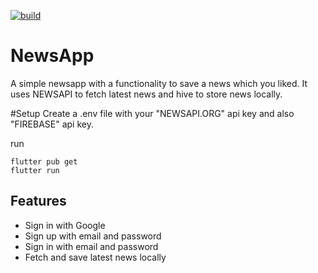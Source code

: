 [![build](https://github.com/felangel/bloc/workflows/build/badge.svg)](https://github.com/felangel/bloc/actions)

# NewsApp
A simple newsapp with a functionality to save a news which you liked. It uses NEWSAPI to fetch latest news and hive to store news locally.

#Setup
Create a .env file with your "NEWSAPI.ORG" api key and also "FIREBASE" api key.

run
```
flutter pub get
flutter run

```

## Features

- Sign in with Google
- Sign up with email and password
- Sign in with email and password
- Fetch and save latest news locally

